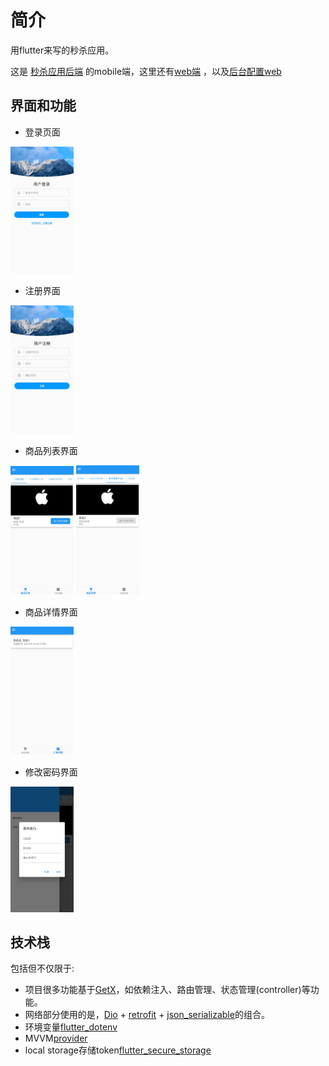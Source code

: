 # 简介

用flutter来写的秒杀应用。

这是 [秒杀应用后端](https://github.com/weiraneve/seckillcloud)
的mobile端，这里还有[web端](https://github.com/weiraneve/seckill-front)
，以及[后台配置web](https://github.com/weiraneve/seckillcloud)


## 界面和功能

- 登录页面

<img src="./docs/images/login.png" alt="用户登陆界面" width="20%" />

- 注册界面

<img src="./docs/images/register.png" alt="用户登陆界面" width="20%" />

- 商品列表界面

<img src="./docs/images/goods_list.png" alt="商品列表界面" width="20%" />


<img src="./docs/images/goods_list_no.png" alt="商品列表界面" width="20%" />

- 商品详情界面

<img src="./docs/images/order.png" alt="商品详情界面" width="20%" />

- 修改密码界面

<img src="./docs/images/update_password.png" alt="修改密码界面" width="20%" />

## 技术栈
包括但不仅限于:
- 项目很多功能基于[GetX](https://pub.dev/packages/get)，如依赖注入、路由管理、状态管理(controller)等功能。
- 网络部分使用的是，[Dio](https://pub.dev/packages/dio) + [retrofit](https://pub.dev/packages/retrofit) +
  [json_serializable](https://pub.dev/packages/json_serializable)的组合。
- 环境变量[flutter_dotenv](https://pub.dev/packages/flutter_dotenv)
- MVVM[provider](https://pub.dev/packages/provider)
- local storage存储token[flutter_secure_storage](https://pub.dev/packages/flutter_secure_storage)